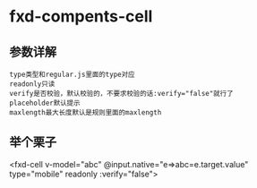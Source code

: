 # fxd-compents-cell

## 参数详解


```
type类型和regular.js里面的type对应
readonly只读
verify是否校验，默认校验的，不要求校验的话:verify="false"就行了
placeholder默认提示
maxlength最大长度默认是规则里面的maxlength
```


## 举个栗子

<fxd-cell v-model="abc" @input.native="e=>abc=e.target.value" type="mobile" readonly :verify="false"></fxd-cell>

